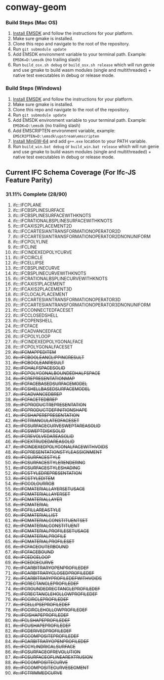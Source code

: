 # conway-geom

### Build Steps (Mac OS)

1. [Install EMSDK](https://github.com/emscripten-core/emsdk) and follow the instructions for your platform. 
2. Make sure gmake is installed. 
3. Clone this repo and navigate to the root of the repository.
4. Run ```git submodule update```
5. Add EMSDK environment variable to your terminal path. Example: ```EMSDK=D:\emsdk``` (no trailing slash)
6. Run ```build_osx.sh debug``` or ```build_osx.sh release``` which will run genie and use gmake to build wasm modules (single and multithreaded) + native test executables in debug or release mode.

### Build Steps (Windows)
1. [Install EMSDK](https://github.com/emscripten-core/emsdk) and follow the instructions for your platform. 
2. Make sure gmake is installed. 
3. Clone this repo and navigate to the root of the repository.
4. Run ```git submodule update```
5. Add EMSDK environment variable to your terminal path. Example: ```EMSDK=D:\emsdk``` (no trailing slash)
6. Add EMSCRIPTEN environment variable, example: ```EMSCRIPTEN=D:\emsdk\upstream\emscripten```
7. [Install MinGW-64](https://github.com/msys2/msys2-installer/releases/download/2022-06-03/msys2-x86_64-20220603.exe) and add ```g++.exe``` location to your PATH variable. 
8. Run ```build_win.bat debug``` or ```build_win.bat release``` which will run genie and use gmake to build wasm modules (single and multithreaded) + native test executables in debug or release mode.

## Current IFC Schema Coverage (For Ifc-JS Feature Parity)
### 31.11% Complete (28/90)

1.  ifc::IFCPLANE
2.  ifc::IFCBSPLINESURFACE
3.  ifc::IFCBSPLINESURFACEWITHKNOTS
4.  ifc::IFCRATIONALBSPLINESURFACEWITHKNOTS
5.  ifc::IFCAXIS2PLACEMENT2D
6.  ifc::IFCCARTESIANTRANSFORMATIONOPERATOR2D
7.  ifc::IFCCARTESIANTRANSFORMATIONOPERATOR2DNONUNIFORM
8.  ifc::IFCPOLYLINE
9.  ifc::IFCLINE
10. ifc::IFCINDEXEDPOLYCURVE
11. ifc::IFCCIRCLE
12. ifc::IFCELLIPSE
13. ifc::IFCBSPLINECURVE
14. ifc::IFCBSPLINECURVEWITHKNOTS
15. ifc::IFCRATIONALBSPLINECURVEWITHKNOTS
16. ifc::IFCAXIS1PLACEMENT
17. ifc::IFCAXIS2PLACEMENT3D
18. ifc::IFCLOCALPLACEMENT
19. ifc::IFCCARTESIANTRANSFORMATIONOPERATOR3D
20. ifc::IFCCARTESIANTRANSFORMATIONOPERATOR3DNONUNIFORM
21. ifc::IFCCONNECTEDFACESET
22. ifc::IFCCLOSEDSHELL
23. ifc::IFCOPENSHELL
24. ifc::IFCFACE
25. ifc::IFCADVANCEDFACE
26. ifc::IFCPOLYLOOP
27. ifc::IFCINDEXEDPOLYGONALFACE
28. ifc::IFCPOLYGONALFACESET
29. ~~ifc::IFCMAPPEDITEM~~
30. ~~ifc::IFCBOOLEANCLIPPINGRESULT~~
31. ~~ifc::IFCBOOLEANRESULT~~
32. ~~ifc::IFCHALFSPACESOLID~~
33. ~~ifc::IFCPOLYGONALBOUNDEDHALFSPACE~~
34. ~~ifc::IFCREPRESENTATIONMAP~~
35. ~~ifc::IFCFACEBASEDSURFACEMODEL~~
36. ~~ifc::IFCSHELLBASEDSURFACEMODEL~~
37. ~~ifc::IFCADVANCEDBREP~~
38. ~~ifc::IFCFACETEDBREP~~
39. ~~ifc::IFCPRODUCTREPRESENTATION~~
40. ~~ifc::IFCPRODUCTDEFINITIONSHAPE~~
41. ~~ifc::IFCSHAPEREPRESENTATION~~
42. ~~ifc::IFCTRIANGULATEDFACESET~~
43. ~~ifc::IFCSURFACECURVESWEPTAREASOLID~~
44. ~~ifc::IFCSWEPTDISKSOLID~~
45. ~~ifc::IFCREVOLVEDAREASOLID~~
46. ~~ifc::IFCEXTRUDEDAREASOLID~~
47. ~~ifc::IFCINDEXEDPOLYGONALFACEWITHVOIDS~~
48. ~~ifc::IFCPRESENTATIONSTYLEASSIGNMENT~~
49. ~~ifc::IFCSURFACESTYLE~~
50. ~~ifc::IFCSURFACESTYLERENDERING~~
51. ~~ifc::IFCSURFACESTYLESHADING~~
52. ~~ifc::IFCSTYLEDREPRESENTATION~~
53. ~~ifc::IFCSTYLEDITEM~~
54. ~~ifc::IFCCOLOURRGB~~
55. ~~ifc::IFCMATERIALLAYERSETUSAGE~~
56. ~~ifc::IFCMATERIALLAYERSET~~
57. ~~ifc::IFCMATERIALLAYER~~
58. ~~ifc::IFCMATERIAL~~
59. ~~ifc::IFCFILLAREASTYLE~~
60. ~~ifc::IFCMATERIALLIST~~
61. ~~ifc::IFCMATERIALCONSTITUENTSET~~
62. ~~ifc::IFCMATERIALCONSTITUENT~~
63. ~~ifc::IFCMATERIALPROFILESETUSAGE~~
64. ~~ifc::IFCMATERIALPROFILE~~
65. ~~ifc::IFCMATERIALPROFILESET~~
66. ~~ifc::IFCFACEOUTERBOUND~~
67. ~~ifc::IFCFACEBOUND~~
68. ~~ifc::IFCEDGELOOP~~
69. ~~ifc::IFCEDGECURVE~~
70. ~~ifc::IFCARBITRARYOPENPROFILEDEF~~
71. ~~ifc::IFCARBITRARYCLOSEDPROFILEDEF~~
72. ~~ifc::IFCARBITRARYPROFILEDEFWITHVOIDS~~
73. ~~ifc::IFCRECTANGLEPROFILEDEF~~
74. ~~ifc::IFCROUNDEDRECTANGLEPROFILEDEF~~
75. ~~ifc::IFCRECTANGLEHOLLOWPROFILEDEF~~
76. ~~ifc::IFCCIRCLEPROFILEDEF~~
77. ~~ifc::IFCELLIPSEPROFILEDEF~~
78. ~~ifc::IFCCIRCLEHOLLOWPROFILEDEF~~
79. ~~ifc::IFCISHAPEPROFILEDEF~~
80. ~~ifc::IFCLSHAPEPROFILEDEF~~
81. ~~ifc::IFCUSHAPEPROFILEDEF~~
82. ~~ifc::IFCDERIVEDPROFILEDEF~~
83. ~~ifc::IFCCOMPOSITEPROFILEDEF~~
84. ~~ifc::IFCARBITRARYOPENPROFILEDEF~~
85. ~~ifc::IFCCYLINDRICALSURFACE~~
86. ~~ifc::IFCSURFACEOFREVOLUTION~~
87. ~~ifc::IFCSURFACEOFLINEAREXTRUSION~~
88. ~~ifc::IFCCOMPOSITECURVE~~
89. ~~ifc::IFCCOMPOSITECURVESEGMENT~~
90. ~~ifc::IFCTRIMMEDCURVE~~
